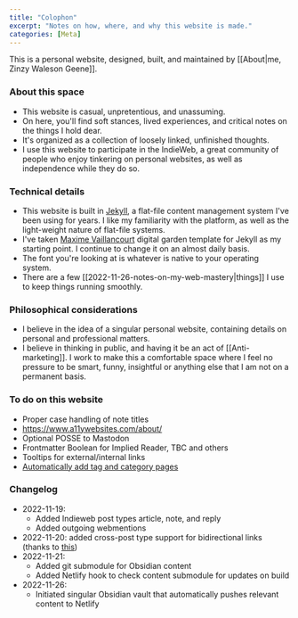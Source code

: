 ```yaml
---
title: "Colophon"
excerpt: "Notes on how, where, and why this website is made."
categories: [Meta]
---
```

This is a personal website, designed, built, and maintained by [[About|me, Zinzy Waleson Geene]].

### About this space
- This website is casual, unpretentious, and unassuming.
- On here, you'll find soft stances, lived experiences, and critical notes on the things I hold dear. 
- It's organized as a collection of loosely linked, unfinished thoughts.
- I use this website to participate in the IndieWeb, a great community of people who enjoy tinkering on personal websites, as well as independence while they do so.

### Technical details
- This website is built in [Jekyll](https://jekyllrb.com/), a flat-file content management system I've been using for years. I like my familiarity with the platform, as well as the light-weight nature of flat-file systems.
- I've taken [Maxime Vaillancourt](https://github.com/maximevaillancourt/digital-garden-jekyll-template) digital garden template for Jekyll as my starting point. I continue to change it on an almost daily basis.
- The font you're looking at is whatever is native to your operating system.
- There are a few [[2022-11-26-notes-on-my-web-mastery|things]] I use to keep things running smoothly. 

### Philosophical considerations 
- I believe in the idea of a singular personal website, containing details on personal and professional matters. 
- I believe in thinking in public, and having it be an act of [[Anti-marketing]]. I work to make this a comfortable space where I feel no pressure to be smart, funny, insightful or anything else that I am not on a permanent basis. 

### To do on this website
- Proper case handling of note titles
- https://www.a11ywebsites.com/about/
- Optional POSSE to Mastodon
- Frontmatter Boolean for Implied Reader, TBC and others
- Tooltips for external/internal links
- [Automatically add tag and category pages ](https://github.com/sverrirs/jekyll-paginate-v2)

### Changelog
- 2022-11-19:
	- Added Indieweb post types article, note, and reply
	- Added outgoing webmentions
- 2022-11-20: added cross-post type support for bidirectional links (thanks to [this](https://github.com/florhizome/digital-garden-jekyll-template/commit/5ac71e7dd1d45bead5784936ca854ef62ba50437))
- 2022-11-21:
	- Added git submodule for Obsidian content
	- Added Netlify hook to check content submodule for updates on build
- 2022-11-26:
	- Initiated singular Obsidian vault that automatically pushes relevant content to Netlify